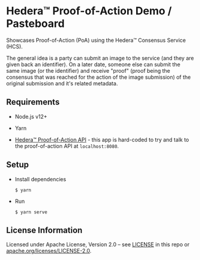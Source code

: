 # Hedera™ Proof-of-Action Demo / Pasteboard

Showcases Proof-of-Action (PoA) using the Hedera™ Consensus Service (HCS). 

The general idea is a party can submit an image to the service (and they are given back an identifier). 
On a later date, someone else can submit the same image (or the identifier) and receive "proof" (proof being the 
consensus that was reached for the action of the image submission) of the original
submission and it's related metadata.

## Requirements

* Node.js v12+

* Yarn
 
* [Hedera™ Proof-of-Action API](https://github.com/hashgraph/hedera-proof-of-action-api) - this app is hard-coded to 
  try and talk to the proof-of-action API at `localhost:8080`.

## Setup

* Install dependencies

  ```
  $ yarn
  ```

* Run

  ```
  $ yarn serve
  ```

## License Information

Licensed under Apache License,
Version 2.0 – see [LICENSE](LICENSE) in this repo
or [apache.org/licenses/LICENSE-2.0](http://www.apache.org/licenses/LICENSE-2.0).

